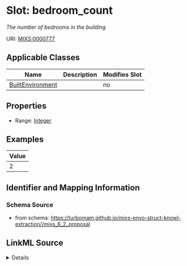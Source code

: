 # Slot: bedroom_count


_The number of bedrooms in the building_



URI: [MIXS:0000777](https://w3id.org/mixs/0000777)



<!-- no inheritance hierarchy -->




## Applicable Classes

| Name | Description | Modifies Slot |
| --- | --- | --- |
[BuiltEnvironment](BuiltEnvironment.md) |  |  no  |







## Properties

* Range: [Integer](Integer.md)






## Examples

| Value |
| --- |
| 2 |

## Identifier and Mapping Information







### Schema Source


* from schema: https://turbomam.github.io/mixs-envo-struct-knowl-extraction//mixs_6_2_proposal




## LinkML Source

<details>
```yaml
name: bedroom_count
description: The number of bedrooms in the building
title: bedroom count
notes:
- count
examples:
- value: '2'
from_schema: https://turbomam.github.io/mixs-envo-struct-knowl-extraction//mixs_6_2_proposal
rank: 1000
slot_uri: MIXS:0000777
multivalued: false
alias: bedroom_count
domain_of:
- BuiltEnvironment
range: integer
required: false
recommended: false

```
</details>